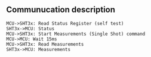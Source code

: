 ## Communucation description

```sequence
MCU->SHT3x: Read Status Register (self test)
SHT3x->MCU: Status
MCU->SHT3x: Start Measurements (Single Shot) command
MCU->MCU: Wait 15ms
MCU->SHT3x: Read Measurements
SHT3x->MCU: Measurements
```